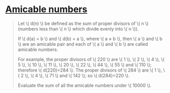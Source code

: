 # [Amicable numbers](https://projecteuler.net/problem=21)

> Let \\( d(n) \\) be defined as the sum of proper divisors of \\( n \\) (numbers less than \\( n \\) which divide evenly into \\( n \\)).
> 
> If \\( d(a) =  b \\) and \\( d(b) = a \\), where \\( a ≠ b \\), then \\( a \\) and \\( b \\) are an amicable pair and each of \\( a \\) and \\( b \\) are called amicable numbers.
> 
> For example, the proper divisors of \\( 220 \\) are \\( 1 \\), \\( 2 \\), \\( 4 \\), \\( 5 \\), \\( 10 \\), \\( 11 \\), \\( 20 \\), \\( 22 \\), \\( 44 \\), \\( 55 \\) and \\( 110 \\); therefore \\( d(220)=284 \\). The proper divisors of \\( 284 \\) are \\( 1 \\), \\( 2 \\), \\( 4 \\), \\( 71 \\) and \\( 142 \\); so \\( d(284)=220 \\).
> 
> Evaluate the sum of all the amicable numbers under \\( 10000 \\).
